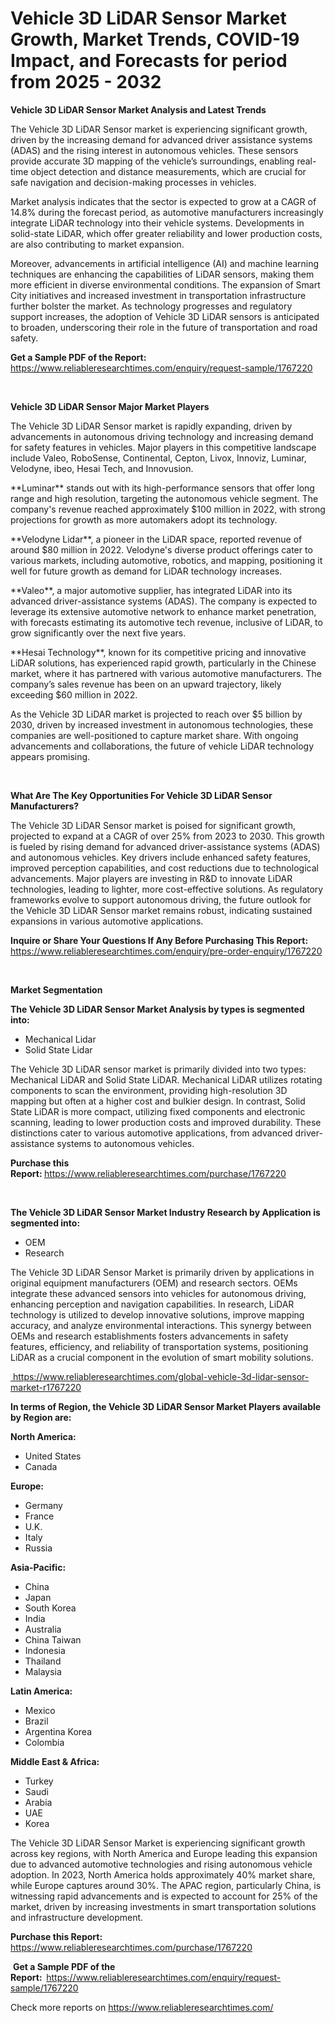 <p><h1>Vehicle 3D LiDAR Sensor Market Growth, Market Trends, COVID-19 Impact, and Forecasts for period from 2025 - 2032</h1></p><p><strong>Vehicle 3D LiDAR Sensor Market Analysis and Latest Trends</strong></p>
<p><p>The Vehicle 3D LiDAR Sensor market is experiencing significant growth, driven by the increasing demand for advanced driver assistance systems (ADAS) and the rising interest in autonomous vehicles. These sensors provide accurate 3D mapping of the vehicle’s surroundings, enabling real-time object detection and distance measurements, which are crucial for safe navigation and decision-making processes in vehicles.</p><p>Market analysis indicates that the sector is expected to grow at a CAGR of 14.8% during the forecast period, as automotive manufacturers increasingly integrate LiDAR technology into their vehicle systems. Developments in solid-state LiDAR, which offer greater reliability and lower production costs, are also contributing to market expansion. </p><p>Moreover, advancements in artificial intelligence (AI) and machine learning techniques are enhancing the capabilities of LiDAR sensors, making them more efficient in diverse environmental conditions. The expansion of Smart City initiatives and increased investment in transportation infrastructure further bolster the market. As technology progresses and regulatory support increases, the adoption of Vehicle 3D LiDAR sensors is anticipated to broaden, underscoring their role in the future of transportation and road safety.</p></p>
<p><strong>Get a Sample PDF of the Report:&nbsp;</strong> <a href="https://www.reliableresearchtimes.com/enquiry/request-sample/1767220?utm_campaign=3316&utm_medium=2&utm_source=Github&utm_content=ia&utm_term=31032025&utm_id=vehicle-3d-lidar-sensor">https://www.reliableresearchtimes.com/enquiry/request-sample/1767220</a></p>
<p>&nbsp;</p>
<p><strong>Vehicle 3D LiDAR Sensor Major Market Players</strong></p>
<p><p>The Vehicle 3D LiDAR Sensor market is rapidly expanding, driven by advancements in autonomous driving technology and increasing demand for safety features in vehicles. Major players in this competitive landscape include Valeo, RoboSense, Continental, Cepton, Livox, Innoviz, Luminar, Velodyne, ibeo, Hesai Tech, and Innovusion.</p><p>**Luminar** stands out with its high-performance sensors that offer long range and high resolution, targeting the autonomous vehicle segment. The company's revenue reached approximately $100 million in 2022, with strong projections for growth as more automakers adopt its technology.</p><p>**Velodyne Lidar**, a pioneer in the LiDAR space, reported revenue of around $80 million in 2022. Velodyne's diverse product offerings cater to various markets, including automotive, robotics, and mapping, positioning it well for future growth as demand for LiDAR technology increases.</p><p>**Valeo**, a major automotive supplier, has integrated LiDAR into its advanced driver-assistance systems (ADAS). The company is expected to leverage its extensive automotive network to enhance market penetration, with forecasts estimating its automotive tech revenue, inclusive of LiDAR, to grow significantly over the next five years.</p><p>**Hesai Technology**, known for its competitive pricing and innovative LiDAR solutions, has experienced rapid growth, particularly in the Chinese market, where it has partnered with various automotive manufacturers. The company’s sales revenue has been on an upward trajectory, likely exceeding $60 million in 2022.</p><p>As the Vehicle 3D LiDAR market is projected to reach over $5 billion by 2030, driven by increased investment in autonomous technologies, these companies are well-positioned to capture market share. With ongoing advancements and collaborations, the future of vehicle LiDAR technology appears promising.</p></p>
<p>&nbsp;</p>
<p><strong>What Are The Key Opportunities For Vehicle 3D LiDAR Sensor Manufacturers?</strong></p>
<p><p>The Vehicle 3D LiDAR Sensor market is poised for significant growth, projected to expand at a CAGR of over 25% from 2023 to 2030. This growth is fueled by rising demand for advanced driver-assistance systems (ADAS) and autonomous vehicles. Key drivers include enhanced safety features, improved perception capabilities, and cost reductions due to technological advancements. Major players are investing in R&D to innovate LiDAR technologies, leading to lighter, more cost-effective solutions. As regulatory frameworks evolve to support autonomous driving, the future outlook for the Vehicle 3D LiDAR Sensor market remains robust, indicating sustained expansions in various automotive applications.</p></p>
<p><strong>Inquire or Share Your Questions If Any Before Purchasing This Report:</strong> <a href="https://www.reliableresearchtimes.com/enquiry/pre-order-enquiry/1767220?utm_campaign=3316&utm_medium=2&utm_source=Github&utm_content=ia&utm_term=31032025&utm_id=vehicle-3d-lidar-sensor">https://www.reliableresearchtimes.com/enquiry/pre-order-enquiry/1767220</a></p>
<p>&nbsp;</p>
<p><strong>Market Segmentation</strong></p>
<p><strong>The Vehicle 3D LiDAR Sensor Market Analysis by types is segmented into:</strong></p>
<p><ul><li>Mechanical Lidar</li><li>Solid State Lidar</li></ul></p>
<p><p>The Vehicle 3D LiDAR sensor market is primarily divided into two types: Mechanical LiDAR and Solid State LiDAR. Mechanical LiDAR utilizes rotating components to scan the environment, providing high-resolution 3D mapping but often at a higher cost and bulkier design. In contrast, Solid State LiDAR is more compact, utilizing fixed components and electronic scanning, leading to lower production costs and improved durability. These distinctions cater to various automotive applications, from advanced driver-assistance systems to autonomous vehicles.</p></p>
<p><strong>Purchase this Report:&nbsp;</strong><a href="https://www.reliableresearchtimes.com/purchase/1767220?utm_campaign=3316&utm_medium=2&utm_source=Github&utm_content=ia&utm_term=31032025&utm_id=vehicle-3d-lidar-sensor">https://www.reliableresearchtimes.com/purchase/1767220</a></p>
<p>&nbsp;</p>
<p><strong>The Vehicle 3D LiDAR Sensor Market Industry Research by Application is segmented into:</strong></p>
<p><ul><li>OEM</li><li>Research</li></ul></p>
<p><p>The Vehicle 3D LiDAR Sensor Market is primarily driven by applications in original equipment manufacturers (OEM) and research sectors. OEMs integrate these advanced sensors into vehicles for autonomous driving, enhancing perception and navigation capabilities. In research, LiDAR technology is utilized to develop innovative solutions, improve mapping accuracy, and analyze environmental interactions. This synergy between OEMs and research establishments fosters advancements in safety features, efficiency, and reliability of transportation systems, positioning LiDAR as a crucial component in the evolution of smart mobility solutions.</p></p>
<p><a href="https://www.reliableresearchtimes.com/global-vehicle-3d-lidar-sensor-market-r1767220?utm_campaign=3316&utm_medium=2&utm_source=Github&utm_content=ia&utm_term=31032025&utm_id=vehicle-3d-lidar-sensor">&nbsp;https://www.reliableresearchtimes.com/global-vehicle-3d-lidar-sensor-market-r1767220</a></p>
<p><strong>In terms of Region, the Vehicle 3D LiDAR Sensor Market Players available by Region are:</strong></p>
<p>
    <p> <strong> North America: </strong>
        <ul>
            <li>United States</li>
            <li>Canada</li>
        </ul>
        </p> 
    <p> <strong> Europe: </strong>
        <ul>
            <li>Germany</li>
            <li>France</li>
            <li>U.K.</li>
            <li>Italy</li>
            <li>Russia</li>
        </ul>
        </p> 
    <p> <strong> Asia-Pacific: </strong>
        <ul>
            <li>China</li>
            <li>Japan</li>
            <li>South Korea</li>
            <li>India</li>
            <li>Australia</li>
            <li>China Taiwan</li>
            <li>Indonesia</li>
            <li>Thailand</li>
            <li>Malaysia</li>
        </ul>
        </p> 
    <p> <strong> Latin America: </strong>
        <ul>
            <li>Mexico</li>
            <li>Brazil</li>
            <li>Argentina Korea</li>
            <li>Colombia</li>
        </ul>
        </p> 
    <p> <strong> Middle East & Africa: </strong>
        <ul>
            <li>Turkey</li>
            <li>Saudi</li>
            <li>Arabia</li>
            <li>UAE</li>
            <li>Korea</li>
        </ul>
    </p>
    </p>
<p><p>The Vehicle 3D LiDAR Sensor Market is experiencing significant growth across key regions, with North America and Europe leading this expansion due to advanced automotive technologies and rising autonomous vehicle adoption. In 2023, North America holds approximately 40% market share, while Europe captures around 30%. The APAC region, particularly China, is witnessing rapid advancements and is expected to account for 25% of the market, driven by increasing investments in smart transportation solutions and infrastructure development.</p></p>
<p><strong>Purchase this Report: </strong><a href="https://www.reliableresearchtimes.com/purchase/1767220?utm_campaign=3316&utm_medium=2&utm_source=Github&utm_content=ia&utm_term=31032025&utm_id=vehicle-3d-lidar-sensor">https://www.reliableresearchtimes.com/purchase/1767220</a></p>
<p>&nbsp;<strong>Get a Sample PDF of the Report:&nbsp;&nbsp;</strong><a href="https://www.reliableresearchtimes.com/enquiry/request-sample/1767220?utm_campaign=3316&utm_medium=2&utm_source=Github&utm_content=ia&utm_term=31032025&utm_id=vehicle-3d-lidar-sensor">https://www.reliableresearchtimes.com/enquiry/request-sample/1767220</a></p>
<p><strong></strong></p>
<p>Check more reports on <a href="https://www.reliableresearchtimes.com/?utm_campaign=3316&utm_medium=2&utm_source=Github&utm_content=ia&utm_term=31032025&utm_id=vehicle-3d-lidar-sensor">https://www.reliableresearchtimes.com/</a></p>